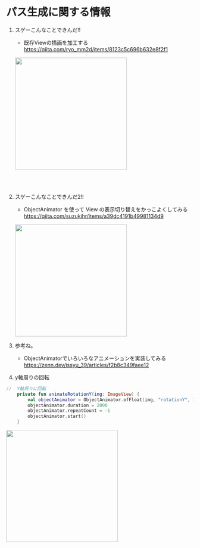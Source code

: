 # パス生成に関する情報

1. スゲーこんなことできんだ!!

   - 既存Viewの描画を加工する
    https://qiita.com/ryo_mm2d/items/8123c5c696b632e8f2f1

   <img src="aaa.avif" width="300"></img>

<br/>
<br/>

2. スゲーこんなことできんだ2!!

   - ObjectAnimator を使って View の表示切り替えをかっこよくしてみる
   https://qiita.com/suzukihr/items/a39dc4191b49981134d9

   <img src="bbb.avif" width="300"></img>


3. 参考ね。
   - ObjectAnimatorでいろいろなアニメーションを実装してみる
   https://zenn.dev/issyu_39/articles/f2b8c349faee12

4. y軸周りの回転
```kotlin
//  Y軸周りに回転
    private fun animateRotationY(img: ImageView) {
        val objectAnimator = ObjectAnimator.ofFloat(img, "rotationY", 1000f)
        objectAnimator.duration = 2000
        objectAnimator.repeatCount = -1
        objectAnimator.start()
    }
```
   <img src="ccc.gif" width="300"></img>
